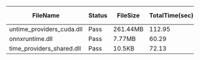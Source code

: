  | FileName                  | Status | FileSize | TotalTime(sec) | Upload(sec) | Submit(sec) | SignWait(sec) | Retry Count | 
 |---------------------------|--------|----------|----------------|-------------|-------------|---------------|-------------|
 | untime_providers_cuda.dll | Pass   | 261.44MB | 112.95         | 4.45        | 0.47        | 107.89        | 0           | 
 | onnxruntime.dll           | Pass   | 7.77MB   | 60.29          | 1.34        | 0.61        | 55.23         | 0           | 
 | time_providers_shared.dll | Pass   | 10.5KB   | 72.13          | 0.67        | 0.59        | 67.07         | 0           | 
